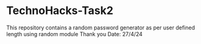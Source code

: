 # TechnoHacks-Task2
This repository contains a random password generator as per user defined length using random module
Thank you
Date: 27/4/24 
